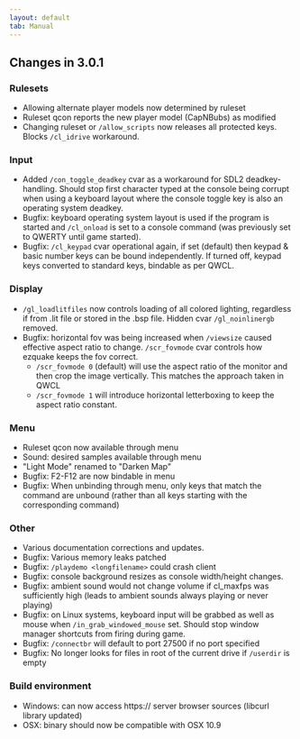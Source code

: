 ```yaml
---
layout: default
tab: Manual
---
```


## Changes in 3.0.1

### Rulesets

* Allowing alternate player models now determined by ruleset
* Ruleset qcon reports the new player model (CapNBubs) as modified
* Changing ruleset or `/allow_scripts` now releases all protected keys.  Blocks `/cl_idrive` workaround.

### Input

* Added `/con_toggle_deadkey` cvar as a workaround for SDL2 deadkey-handling.  Should stop first character typed at the console being corrupt when using a keyboard layout where the console toggle key is also an operating system deadkey.
* Bugfix: keyboard operating system layout is used if the program is started and `/cl_onload` is set to a console command (was previously set to QWERTY until game started).
* Bugfix: `/cl_keypad` cvar operational again, if set (default) then keypad & basic number keys can be bound independently.  If turned off, keypad keys converted to standard keys, bindable as per QWCL.

### Display

* `/gl_loadlitfiles` now controls loading of all colored lighting, regardless if from .lit file or stored in the .bsp file.  Hidden cvar `/gl_noinlinergb` removed.
* Bugfix: horizontal fov was being increased when `/viewsize` caused effective aspect ratio to change.  `/scr_fovmode` cvar controls how ezquake keeps the fov correct.
   * `/scr_fovmode 0` (default) will use the aspect ratio of the monitor and then crop the image vertically.  This matches the approach taken in QWCL
   * `/scr_fovmode 1` will introduce horizontal letterboxing to keep the aspect ratio constant.

### Menu

* Ruleset qcon now available through menu
* Sound: desired samples available through menu
* "Light Mode" renamed to "Darken Map"
* Bugfix: F2-F12 are now bindable in menu
* Bugfix: When unbinding through menu, only keys that match the command are unbound (rather than all keys starting with the corresponding command)

### Other

* Various documentation corrections and updates.
* Bugfix: Various memory leaks patched
* Bugfix: `/playdemo <longfilename>` could crash client
* Bugfix: console background resizes as console width/height changes.
* Bugfix: ambient sound would not change volume if cl_maxfps was sufficiently high (leads to ambient sounds always playing or never playing)
* Bugfix: on Linux systems, keyboard input will be grabbed as well as mouse when `/in_grab_windowed_mouse` set.  Should stop window manager shortcuts from firing during game.
* Bugfix: `/connectbr` will default to port 27500 if no port specified
* Bugfix: No longer looks for files in root of the current drive if `/userdir` is empty

### Build environment

* Windows: can now access https:// server browser sources (libcurl library updated)
* OSX: binary should now be compatible with OSX 10.9

